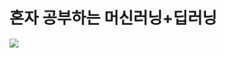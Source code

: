 # 혼자 공부하는 머신러닝+딥러닝

[![](https://contents.kyobobook.co.kr/sih/fit-in/458x0/pdt/9791162243664.jpg)](https://product.kyobobook.co.kr/detail/S000001810330)